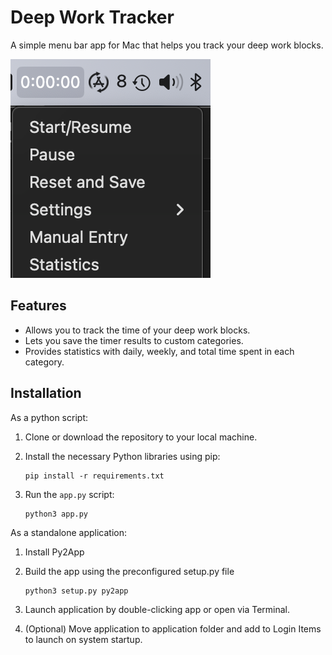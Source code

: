 # Deep Work Tracker

A simple menu bar app for Mac that helps you track your deep work blocks.

![Deep Work Timer](<screenshots/Deep Work Timer example.png>)

Features
--------
- Allows you to track the time of your deep work blocks.
- Lets you save the timer results to custom categories.
- Provides statistics with daily, weekly, and total time spent in each category.

Installation
------------
As a python script:
1. Clone or download the repository to your local machine.
2. Install the necessary Python libraries using pip:

    ```
    pip install -r requirements.txt
    ```

3. Run the `app.py` script:

    ```
    python3 app.py
    ```

As a standalone application:
1. Install Py2App
2. Build the app using the preconfigured setup.py file

    ```
    python3 setup.py py2app
    ```
3. Launch application by double-clicking app or open via Terminal.
4. (Optional) Move application to application folder and add to Login Items to launch on system startup.